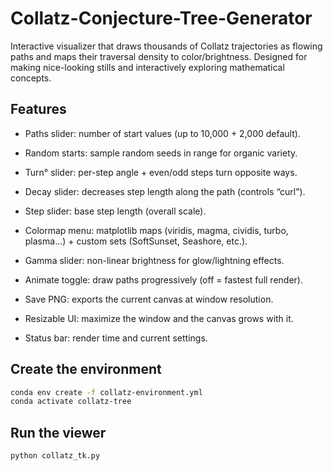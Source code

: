 # Collatz-Conjecture-Tree-Generator

Interactive visualizer that draws thousands of Collatz trajectories as flowing paths and maps their traversal density to color/brightness. Designed for making nice-looking stills and interactively exploring mathematical concepts.

## Features

- Paths slider: number of start values (up to 10,000 + 2,000 default).

- Random starts: sample random seeds in range for organic variety.

- Turn° slider: per-step angle + even/odd steps turn opposite ways.

- Decay slider: decreases step length along the path (controls “curl”).

- Step slider: base step length (overall scale).

- Colormap menu: matplotlib maps (viridis, magma, cividis, turbo, plasma…) + custom sets (SoftSunset, Seashore, etc.).

- Gamma slider: non-linear brightness for glow/lightning effects.

- Animate toggle: draw paths progressively (off = fastest full render).

- Save PNG: exports the current canvas at window resolution.

- Resizable UI: maximize the window and the canvas grows with it.

- Status bar: render time and current settings.

## Create the environment
~~~bash
conda env create -f collatz-environment.yml
conda activate collatz-tree
~~~

## Run the viewer
~~~bash
python collatz_tk.py
~~~